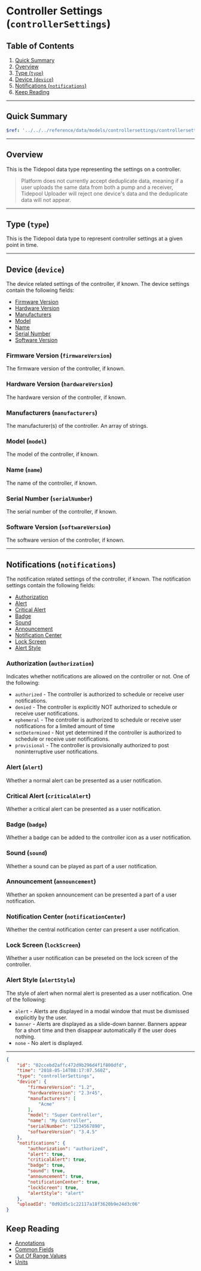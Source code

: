 # Controller Settings (`controllerSettings`) <!-- omit in toc -->

## Table of Contents <!-- omit in toc -->

1. [Quick Summary](#quick-summary)
2. [Overview](#overview)
3. [Type (`type`)](#type-type)
4. [Device (`device`)](#device-device)
5. [Notifications (`notifications`)](#notifications-notifications)
6. [Keep Reading](#keep-reading)

---

## Quick Summary

```yaml json_schema
$ref: '../../../reference/data/models/controllersettings/controllersettings.v1.yaml'
```

---

## Overview

This is the Tidepool data type representing the settings on a controller.

<!-- theme: info -->

> Platform does not currently accept deduplicate data, meaning if a user uploads the same data from both a pump and a receiver, Tidepool Uploader will reject one device's data and the deduplicate data will not appear.

---

## Type (`type`)

This is the Tidepool data type to represent controller settings at a given point in time.

---

## Device (`device`)

The device related settings of the controller, if known. The device settings contain the following fields:

* [Firmware Version](#firmware-version-firmwareversion)
* [Hardware Version](#hardware-version-hardwareversion)
* [Manufacturers](#manufacturers-manufacturers)
* [Model](#model-model)
* [Name](#name-name)
* [Serial Number](#serial-number-serialnumber)
* [Software Version](#software-version-softwareversion)

### Firmware Version (`firmwareVersion`) <!-- omit in toc -->

The firmware version of the controller, if known.

### Hardware Version (`hardwareVersion`) <!-- omit in toc -->

The hardware version of the controller, if known.

### Manufacturers (`manufacturers`) <!-- omit in toc -->

The manufacturer(s) of the controller. An array of strings.

### Model (`model`) <!-- omit in toc -->

The model of the controller, if known.

### Name (`name`) <!-- omit in toc -->

The name of the controller, if known.

### Serial Number (`serialNumber`) <!-- omit in toc -->

The serial number of the controller, if known.

### Software Version (`softwareVersion`) <!-- omit in toc -->

The software version of the controller, if known.

---

## Notifications (`notifications`)

The notification related settings of the controller, if known. The notification settings contain the following fields:

* [Authorization](#authorization-authorization)
* [Alert](#alert-alert)
* [Critical Alert](#critical-alert-criticalalert)
* [Badge](#badge-badge)
* [Sound](#sound-sound)
* [Announcement](#announcement-announcement)
* [Notification Center](#notification-center-notificationcenter)
* [Lock Screen](#lock-screen-lockscreen)
* [Alert Style](#alert-style-alertstyle)

### Authorization (`authorization`) <!-- omit in toc -->

Indicates whether notifications are allowed on the controller or not. One of the following:

* `authorized` - The controller is authorized to schedule or receive user notifications.
* `denied` - The controller is explicitly NOT authorized to schedule or receive user notifications.
* `ephemeral` - The controller is authorized to schedule or receive user notifications for a limited amount of time
* `notDetermined` - Not yet determined if the controller is authorized to schedule or receive user notifications.
* `provisional` - The controller is provisionally authorized to post noninterruptive user notifications.

### Alert (`alert`) <!-- omit in toc -->

Whether a normal alert can be presented as a user notification.

### Critical Alert (`criticalAlert`) <!-- omit in toc -->

Whether a critical alert can be presented as a user notification.

### Badge (`badge`) <!-- omit in toc -->

Whether a badge can be added to the controller icon as a user notification.

### Sound (`sound`) <!-- omit in toc -->

Whether a sound can be played as part of a user notification.

### Announcement (`announcement`) <!-- omit in toc -->

Whether an spoken announcement can be presented a part of a user notification.

### Notification Center (`notificationCenter`) <!-- omit in toc -->

Whether the central notification center can present a user notification.

### Lock Screen (`lockScreen`) <!-- omit in toc -->

Whether a user notification can be preseted on the lock screen of the controller.

### Alert Style (`alertStyle`) <!-- omit in toc -->

The style of alert when normal alert is presented as a user notification. One of the following:

* `alert` - Alerts are displayed in a modal window that must be dismissed explicitly by the user.
* `banner` - Alerts are displayed as a slide-down banner. Banners appear for a short time and then disappear automatically if the user does nothing.
* `none` - No alert is displayed.

---

```json title="Example" lineNumbers=true
{
    "id": "02ccebd2affc472d9b296d4f1f800dfd",
    "time": "2018-05-14T08:17:07.560Z",
    "type": "controllerSettings",
    "device": {
        "firmwareVersion": "1.2",
        "hardwareVersion": "2.3r45",
        "manufacturers": [
            "Acme"
        ],
        "model": "Super Controller",
        "name": "My Controller",
        "serialNumber": "1234567890",
        "softwareVersion": "3.4.5"
    },
    "notifications": {
        "authorization": "authorized",
        "alert": true,
        "criticalAlert": true,
        "badge": true,
        "sound": true,
        "announcement": true,
        "notificationCenter": true,
        "lockScreen": true,
        "alertStyle": "alert"
    },
    "uploadId": "0d92d5c1c22117a18f3620b9e24d3c06"
}
```

## Keep Reading

* [Annotations](./device-data/annotations.md)
* [Common Fields](./device-data/common-fields.md)
* [Out Of Range Values](./device-data/oor-values.md)
* [Units](./device-data/units.md)
